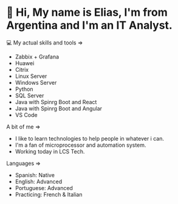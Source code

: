 

# 👋 Hi, My name is Elias, I'm from Argentina and I'm an IT Analyst.

 💻 My actual skills and tools =>
  - Zabbix + Grafana
  - Huawei 
  - Citrix
  - Linux Server
  - Windows Server
  - Python
  - SQL Server
  - Java with Spinrg Boot and React
  - Java with Spinrg Boot and Angular
  - VS Code

 A bit of me =>
  - I like to learn technologies to help people in whatever i can.
  - I'm a fan of microprocessor and automation system.
  - Working today in LCS Tech.

 Languages =>
  - Spanish: Native
  - English: Advanced
  - Portuguese: Advanced
  - Practicing: French & Italian
